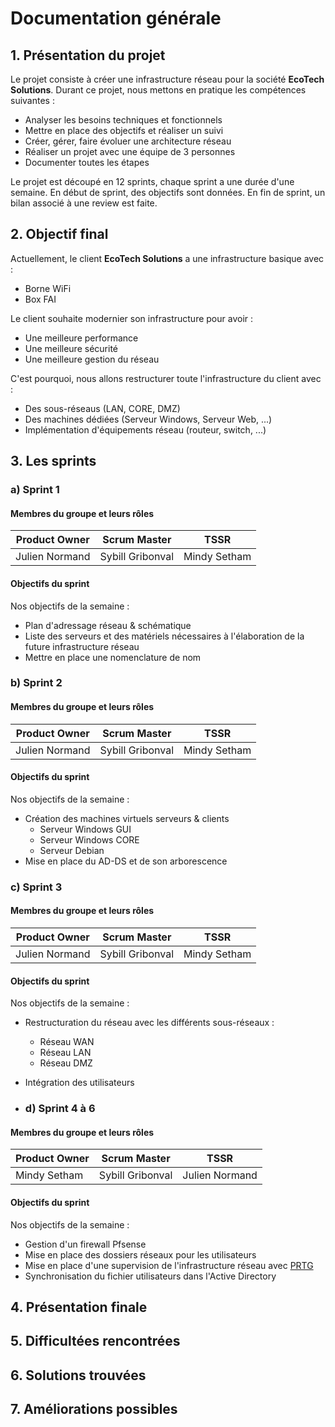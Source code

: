 # Documentation générale

## 1. Présentation du projet
Le projet consiste à créer une infrastructure réseau pour la société **EcoTech Solutions**. Durant ce projet, nous mettons en pratique les compétences suivantes :
  * Analyser les besoins techniques et fonctionnels
  * Mettre en place des objectifs et réaliser un suivi
  * Créer, gérer, faire évoluer une architecture réseau
  * Réaliser un projet avec une équipe de 3 personnes
  * Documenter toutes les étapes

Le projet est découpé en 12 sprints, chaque sprint a une durée d'une semaine. En début de sprint, des objectifs sont données. En fin de sprint, un bilan associé à une review est faite.

## 2. Objectif final
Actuellement, le client **EcoTech Solutions** a une infrastructure basique avec :
  * Borne WiFi
  * Box FAI

Le client souhaite modernier son infrastructure pour avoir :
  * Une meilleure performance
  * Une meilleure sécurité
  * Une meilleure gestion du réseau

C'est pourquoi, nous allons restructurer toute l'infrastructure du client avec :
  * Des sous-réseaus (LAN, CORE, DMZ)
  * Des machines dédiées (Serveur Windows, Serveur Web, ...)
  * Implémentation d'équipements réseau (routeur, switch, ...)

## 3. Les sprints

### a) Sprint 1
#### Membres du groupe et leurs rôles
Product Owner | Scrum Master | TSSR
--- | --- | ---
Julien Normand | Sybill Gribonval | Mindy Setham

#### Objectifs du sprint
Nos objectifs de la semaine :
  * Plan d'adressage réseau & schématique
  * Liste des serveurs et des matériels nécessaires à l'élaboration de la future infrastructure réseau
  * Mettre en place une nomenclature de nom


### b) Sprint 2
#### Membres du groupe et leurs rôles
Product Owner | Scrum Master | TSSR
--- | --- | ---
Julien Normand | Sybill Gribonval | Mindy Setham

#### Objectifs du sprint
Nos objectifs de la semaine :
  * Création des machines virtuels serveurs & clients
    * Serveur Windows GUI
    * Serveur Windows CORE
    * Serveur Debian
  * Mise en place du AD-DS et de son arborescence


### c) Sprint 3
#### Membres du groupe et leurs rôles
Product Owner | Scrum Master | TSSR
--- | --- | ---
Julien Normand | Sybill Gribonval | Mindy Setham

#### Objectifs du sprint
Nos objectifs de la semaine :
  * Restructuration du réseau avec les différents sous-réseaux :
    * Réseau WAN
    * Réseau LAN
    * Réseau DMZ
  * Intégration des utilisateurs

  * ### d) Sprint 4 à 6
#### Membres du groupe et leurs rôles
Product Owner | Scrum Master | TSSR
--- | --- | ---
Mindy Setham | Sybill Gribonval | Julien Normand

#### Objectifs du sprint
Nos objectifs de la semaine :
  * Gestion d'un firewall Pfsense
  * Mise en place des dossiers réseaux pour les utilisateurs
  * Mise en place d'une supervision de l'infrastructure réseau avec [PRTG](https://www.paessler.com)
  * Synchronisation du fichier utilisateurs dans l'Active Directory


## 4. Présentation finale

## 5. Difficultées rencontrées

## 6. Solutions trouvées

## 7. Améliorations possibles

